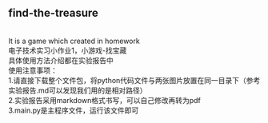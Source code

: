 ## find-the-treasure
<br>
It is a game which created in homework

<br>
电子技术实习小作业1，小游戏-找宝藏

<br>
具体使用方法介绍都在实验报告中

<br>
使用注意事项：
<br>
1.请直接下载整个文件包，将python代码文件与两张图片放置在同一目录下（参考实验报告.md可以发现我们用的是相对路径）
<br>
2.实验报告采用markdown格式书写，可以自己修改再转为pdf
<br>
3.main.py是主程序文件，运行该文件即可

